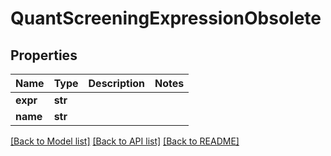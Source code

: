 # QuantScreeningExpressionObsolete


## Properties
Name | Type | Description | Notes
------------ | ------------- | ------------- | -------------
**expr** | **str** |  | 
**name** | **str** |  | 

[[Back to Model list]](../README.md#documentation-for-models) [[Back to API list]](../README.md#documentation-for-api-endpoints) [[Back to README]](../README.md)


